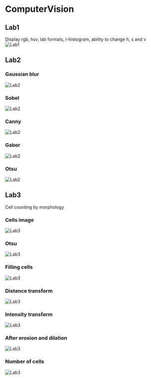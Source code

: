 # ComputerVision

## Lab1
Display rgb, hsv, lab formats, l-histogram, ability to change h, s and v
![Lab1](Images/V.PNG)

## Lab2
### Gaussian blur
![Lab2](Images/Blur1.PNG)
### Sobel
![Lab2](Images/Sobel.PNG)
### Canny
![Lab2](Images/Canny1.PNG)
### Gabor
![Lab2](Images/Gabor1.PNG)
### Otsu
![Lab2](Images/Otsy1.PNG)

## Lab3
Cell counting by morphology
### Cells image
![Lab3](Images/cells.PNG)
### Otsu
![Lab3](Images/OtsuCell.PNG)
### Filling cells
![Lab3](Images/filling.PNG)
### Distance transform
![Lab3](Images/distance.PNG)
### Intensity transform
![Lab3](Images/intensy.PNG)
### After erosion and dilation
![Lab3](Image/count.PNG)
### Number of cells
![Lab3](Images/dialogWindow.PNG) 

